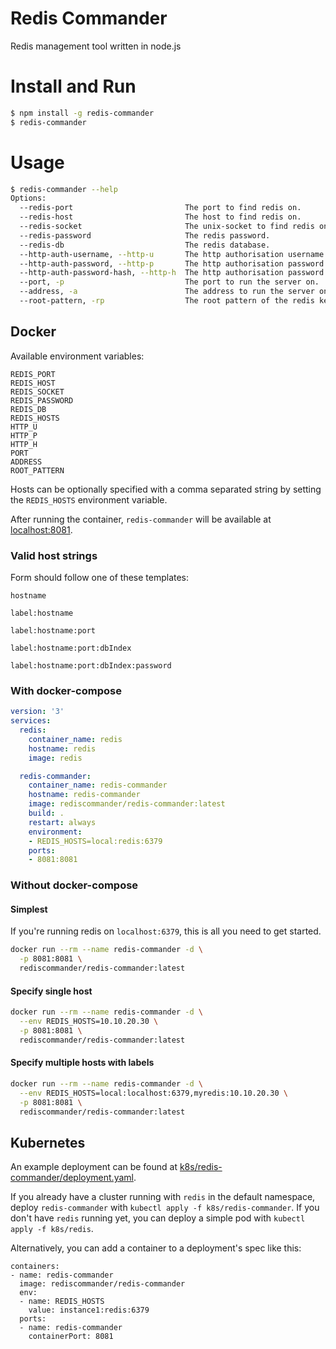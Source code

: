 # Redis Commander

Redis management tool written in node.js

# Install and Run

```bash
$ npm install -g redis-commander
$ redis-commander
```

# Usage

```bash
$ redis-commander --help
Options:
  --redis-port                         The port to find redis on.              [string]
  --redis-host                         The host to find redis on.              [string]
  --redis-socket                       The unix-socket to find redis on.       [string]
  --redis-password                     The redis password.                     [string]
  --redis-db                           The redis database.                     [string]
  --http-auth-username, --http-u       The http authorisation username.        [string]
  --http-auth-password, --http-p       The http authorisation password.        [string]
  --http-auth-password-hash, --http-h  The http authorisation password hash.   [string]
  --port, -p                           The port to run the server on.          [string]  [default: 8081]
  --address, -a                        The address to run the server on        [string]  [default: 0.0.0.0]
  --root-pattern, -rp                  The root pattern of the redis keys      [string]  [default: *]
```

## Docker

Available environment variables:

```
REDIS_PORT
REDIS_HOST
REDIS_SOCKET
REDIS_PASSWORD
REDIS_DB
REDIS_HOSTS
HTTP_U
HTTP_P
HTTP_H
PORT
ADDRESS
ROOT_PATTERN
```

Hosts can be optionally specified with a comma separated string by setting the `REDIS_HOSTS` environment variable.

After running the container, `redis-commander` will be available at [localhost:8081](http://localhost:8081).

### Valid host strings

Form should follow one of these templates:

`hostname`

`label:hostname`

`label:hostname:port`

`label:hostname:port:dbIndex`

`label:hostname:port:dbIndex:password`

### With docker-compose

```yml
version: '3'
services:
  redis:
    container_name: redis
    hostname: redis
    image: redis

  redis-commander:
    container_name: redis-commander
    hostname: redis-commander
    image: rediscommander/redis-commander:latest
    build: .
    restart: always
    environment:
    - REDIS_HOSTS=local:redis:6379
    ports:
    - 8081:8081
```

### Without docker-compose

#### Simplest

If you're running redis on `localhost:6379`, this is all you need to get started.

```bash
docker run --rm --name redis-commander -d \
  -p 8081:8081 \
  rediscommander/redis-commander:latest
```

#### Specify single host

```bash
docker run --rm --name redis-commander -d \
  --env REDIS_HOSTS=10.10.20.30 \
  -p 8081:8081 \
  rediscommander/redis-commander:latest
```

#### Specify multiple hosts with labels

```bash
docker run --rm --name redis-commander -d \
  --env REDIS_HOSTS=local:localhost:6379,myredis:10.10.20.30 \
  -p 8081:8081 \
  rediscommander/redis-commander:latest
```

## Kubernetes

An example deployment can be found at [k8s/redis-commander/deployment.yaml](k8s/redis-commander/deployment.yaml).

If you already have a cluster running with `redis` in the default namespace, deploy `redis-commander` with `kubectl apply -f k8s/redis-commander`. If you don't have `redis` running yet, you can deploy a simple pod with `kubectl apply -f k8s/redis`.

Alternatively, you can add a container to a deployment's spec like this:

```
containers:
- name: redis-commander
  image: rediscommander/redis-commander
  env:
  - name: REDIS_HOSTS
    value: instance1:redis:6379
  ports:
  - name: redis-commander
    containerPort: 8081
```
